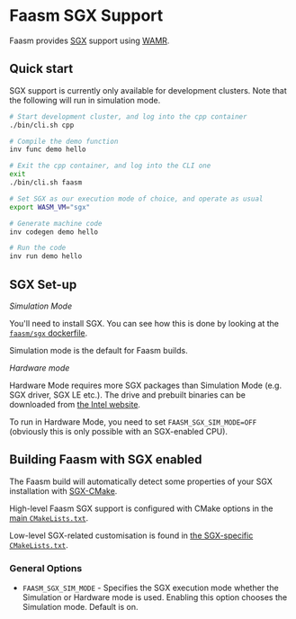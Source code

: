 # Faasm SGX Support

Faasm provides
[SGX](https://software.intel.com/content/www/us/en/develop/topics/software-guard-extensions.html)
support using [WAMR](https://github.com/bytecodealliance/wasm-micro-runtime).

## Quick start

SGX support is currently only available for development clusters.
Note that the following will run in simulation mode.

```bash
# Start development cluster, and log into the cpp container
./bin/cli.sh cpp

# Compile the demo function
inv func demo hello

# Exit the cpp container, and log into the CLI one
exit
./bin/cli.sh faasm

# Set SGX as our execution mode of choice, and operate as usual
export WASM_VM="sgx"

# Generate machine code
inv codegen demo hello

# Run the code
inv run demo hello
```

## SGX Set-up

_Simulation Mode_

You'll need to install SGX. You can see how this is done by looking at the
[`faasm/sgx` dockerfile](../docker/sgx.dockerfile).

Simulation mode is the default for Faasm builds.

_Hardware mode_

Hardware Mode requires more SGX packages than Simulation Mode (e.g. SGX driver,
SGX LE etc.). The drive and prebuilt binaries can be downloaded from [the Intel
website](https://download.01.org/intel-sgx/sgx-linux/2.12/distro/ubuntu20.04-server/).

To run in Hardware Mode, you need to set `FAASM_SGX_SIM_MODE=OFF` (obviously
this is only possible with an SGX-enabled CPU).

## Building Faasm with SGX enabled

The Faasm build will automatically detect some properties of your SGX
installation with [SGX-CMake](https://github.com/xzhangxa/SGX-CMake).

High-level Faasm SGX support is configured with CMake options in the [main
`CMakeLists.txt`](../CMakeLists.txt).

Low-level SGX-related customisation is found in [the SGX-specific
`CMakeLists.txt`](../src/sgx/CMakeLists.txt).

### General Options

- `FAASM_SGX_SIM_MODE` - Specifies the SGX execution mode whether the Simulation
  or Hardware mode is used. Enabling this option chooses the Simulation mode.
  Default is on.
